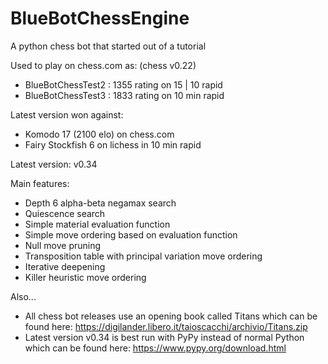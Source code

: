 # BlueBotChessEngine
A python chess bot that started out of a tutorial

Used to play on chess.com as: (chess v0.22)
- BlueBotChessTest2 : 1355 rating on 15 | 10 rapid
- BlueBotChessTest3 : 1833 rating on 10 min rapid

Latest version won against:
- Komodo 17 (2100 elo) on chess.com
- Fairy Stockfish 6 on lichess in 10 min rapid

Latest version: v0.34

Main features:
- Depth 6 alpha-beta negamax search
- Quiescence search
- Simple material evaluation function
- Simple move ordering based on evaluation function
- Null move pruning
- Transposition table with principal variation move ordering
- Iterative deepening
- Killer heuristic move ordering

Also...
- All chess bot releases use an opening book called Titans which can be found here: https://digilander.libero.it/taioscacchi/archivio/Titans.zip
- Latest version v0.34 is best run with PyPy instead of normal Python which can be found here: https://www.pypy.org/download.html
